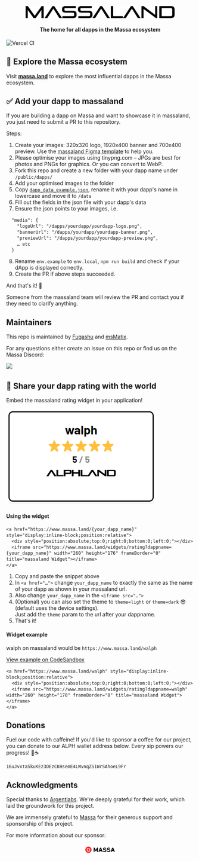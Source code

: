 <div align="center">
    <img src="src/assets/logo-massaland.svg" alt="massaland logo" width=400 />
    <h4>The home for all dapps in the Massa ecosystem</h4>

</div>

![Vercel CI](https://vercelbadge.vercel.app/api/cojodi/massaland-frontend)

## 🧭 Explore the Massa ecosystem

Visit <a href="https://massa.land"><b>massa.land</b></a> to explore the most influential dapps in the Massa
ecosystem.


## ✅ Add your dapp to massaland

If you are building a dapp on Massa and want to showcase it in massaland, you just need to submit a PR to this
repository.

Steps:

1. Create your images: 320x320 logo, 1920x400 banner and 700x400 preview. Use
   the <a href="https://www.figma.com/file/6S69MxzfC99Sn6VxhqVuYL/massaland-Figma-Template?type=design&node-id=0-1&mode=design&t=9k544zGf8bbibA5E-0">
   massaland Figma template</a> to help you.
2. Please optimise your images using tinypng.com – JPGs are best for photos and PNGs for graphics. Or you can convert to
   WebP.
3. Fork this repo and create a new folder with your dapp name under `/public/dapps/`
4. Add your optimised images to the folder
5. Copy [`dapp_data_example.json`](https://github.com/cojodi/massaland-frontend/blob/develop/dapp_data_example.json), rename it
   with your dapp's name in lowercase and move it to `/data`
6. Fill out the fields in the json file with your dapp's data
7. Ensure the json points to your images, i.e.

```
  "media": {
    "logoUrl": "/dapps/yourdapp/yourdapp-logo.png",
    "bannerUrl": "/dapps/yourdapp/yourdapp-banner.png",
    "previewUrl": "/dapps/yourdapp/yourdapp-preview.png",
    … etc
  }
```

8. Rename ```env.example``` to ```env.local```, ```npm run build``` and check if your dApp is displayed correctly.
9. Create the PR if above steps succeeded.

And that's it! 🚀

Someone from the massaland team will review the PR and contact you if they need to clarify anything.

## Maintainers
This repo is maintained by [Fugashu](https://github.com/Fugashu) and [msMatix](https://github.com/msMatix).

For any questions either create an issue on this repo or find us on the Massa Discord:

<a href="https://discord.com/invite/massa">
  <img src="https://img.shields.io/badge/Discord-6666FF?style=for-the-badge&logo=discord&logoColor=white">
</a>

## 📣 Share your dapp rating with the world

Embed the massaland rating widget in your application!

![Widget Example](public/widget_example.png)

#### Using the widget

```
<a href="https://www.massa.land/{your_dapp_name}" style="display:inline-block;position:relative">
  <div style="position:absolute;top:0;right:0;bottom:0;left:0;"></div>
  <iframe src="https://www.massa.land/widgets/rating?dappname={your_dapp_name}" width="260" height="176" frameBorder="0" title="massaland Widget"></iframe>
</a>
```

1. Copy and paste the snippet above
2. In `<a href="…">` change `your_dapp_name` to exactly the same as the name of your dapp as shown in your massaland url.
3. Also change `your_dapp_name` in the `<iframe src="…">`
4. (Optional) you can also set the theme to `theme=light` or `theme=dark` 😎 (default uses the device settings).  
   Just add the `theme` param to the url after your dappname.
5. That's it!

#### Widget example

walph on massaland would be `https://www.massa.land/walph`

[View example on CodeSandbox](https://codesandbox.io/p/sandbox/github/codesandbox-app/static-template/tree/master/?layout=%257B%2522sidebarPanel%2522%253A%2522EXPLORER%2522%252C%2522rootPanelGroup%2522%253A%257B%2522direction%2522%253A%2522horizontal%2522%252C%2522contentType%2522%253A%2522UNKNOWN%2522%252C%2522type%2522%253A%2522PANEL_GROUP%2522%252C%2522id%2522%253A%2522ROOT_LAYOUT%2522%252C%2522panels%2522%253A%255B%257B%2522type%2522%253A%2522PANEL_GROUP%2522%252C%2522contentType%2522%253A%2522UNKNOWN%2522%252C%2522direction%2522%253A%2522vertical%2522%252C%2522id%2522%253A%2522clq7stizt0006356r45i8d0a6%2522%252C%2522sizes%2522%253A%255B70%252C30%255D%252C%2522panels%2522%253A%255B%257B%2522type%2522%253A%2522PANEL_GROUP%2522%252C%2522contentType%2522%253A%2522EDITOR%2522%252C%2522direction%2522%253A%2522horizontal%2522%252C%2522id%2522%253A%2522EDITOR%2522%252C%2522panels%2522%253A%255B%257B%2522type%2522%253A%2522PANEL%2522%252C%2522contentType%2522%253A%2522EDITOR%2522%252C%2522id%2522%253A%2522clq7stizt0002356ri1lvafm2%2522%257D%255D%257D%252C%257B%2522type%2522%253A%2522PANEL_GROUP%2522%252C%2522contentType%2522%253A%2522SHELLS%2522%252C%2522direction%2522%253A%2522horizontal%2522%252C%2522id%2522%253A%2522SHELLS%2522%252C%2522panels%2522%253A%255B%257B%2522type%2522%253A%2522PANEL%2522%252C%2522contentType%2522%253A%2522SHELLS%2522%252C%2522id%2522%253A%2522clq7stizt0003356rkb1fwhde%2522%257D%255D%252C%2522sizes%2522%253A%255B100%255D%257D%255D%257D%252C%257B%2522type%2522%253A%2522PANEL_GROUP%2522%252C%2522contentType%2522%253A%2522DEVTOOLS%2522%252C%2522direction%2522%253A%2522vertical%2522%252C%2522id%2522%253A%2522DEVTOOLS%2522%252C%2522panels%2522%253A%255B%257B%2522type%2522%253A%2522PANEL%2522%252C%2522contentType%2522%253A%2522DEVTOOLS%2522%252C%2522id%2522%253A%2522clq7stizt0005356ref4immgf%2522%257D%255D%252C%2522sizes%2522%253A%255B100%255D%257D%255D%252C%2522sizes%2522%253A%255B50%252C50%255D%257D%252C%2522tabbedPanels%2522%253A%257B%2522clq7stizt0002356ri1lvafm2%2522%253A%257B%2522tabs%2522%253A%255B%257B%2522id%2522%253A%2522clq7stizt0001356r9drk3o3v%2522%252C%2522mode%2522%253A%2522permanent%2522%252C%2522type%2522%253A%2522FILE%2522%252C%2522filepath%2522%253A%2522%252Findex.html%2522%252C%2522state%2522%253A%2522IDLE%2522%252C%2522initialSelections%2522%253A%255B%257B%2522startLineNumber%2522%253A6%252C%2522startColumn%2522%253A60%252C%2522endLineNumber%2522%253A6%252C%2522endColumn%2522%253A60%257D%255D%257D%255D%252C%2522id%2522%253A%2522clq7stizt0002356ri1lvafm2%2522%252C%2522activeTabId%2522%253A%2522clq7stizt0001356r9drk3o3v%2522%257D%252C%2522clq7stizt0005356ref4immgf%2522%253A%257B%2522tabs%2522%253A%255B%257B%2522id%2522%253A%2522clq7stizt0004356rd4h3r8x9%2522%252C%2522mode%2522%253A%2522permanent%2522%252C%2522type%2522%253A%2522UNASSIGNED_PORT%2522%252C%2522port%2522%253A0%252C%2522path%2522%253A%2522%252F%2522%257D%255D%252C%2522id%2522%253A%2522clq7stizt0005356ref4immgf%2522%252C%2522activeTabId%2522%253A%2522clq7stizt0004356rd4h3r8x9%2522%257D%252C%2522clq7stizt0003356rkb1fwhde%2522%253A%257B%2522tabs%2522%253A%255B%255D%252C%2522id%2522%253A%2522clq7stizt0003356rkb1fwhde%2522%257D%257D%252C%2522showDevtools%2522%253Atrue%252C%2522showShells%2522%253Atrue%252C%2522showSidebar%2522%253Atrue%252C%2522sidebarPanelSize%2522%253A15%257D)

```
<a href="https://www.massa.land/walph" style="display:inline-block;position:relative">
  <div style="position:absolute;top:0;right:0;bottom:0;left:0;"></div>
  <iframe src="https://www.massa.land/widgets/rating?dappname=walph" width="260" height="170" frameBorder="0" title="massaland Widget"></iframe>
</a>
```

## Donations

Fuel our code with caffeine! If you'd like to sponsor a coffee for our project, you can donate to our ALPH wallet address below. Every sip powers our progress! 🚀☕
```
16uJvxtaSkuKEz3DEzCKHsemE4LWvnqZS1WrSAhoeL9Fr
```
## Acknowledgments

Special thanks to [Argentlabs](https://github.com/argentlabs/dappland). We're deeply grateful for their work, which laid the groundwork for this project.

We are immensely grateful to [Massa](https://massa.net/)  for their generous support and sponsorship of this project.

For more information about our sponsor:
<div align="center">
<a href="https://massa.net/">
<img src="src/assets/massa-logos/massa-logo.png" alt="Massa Labs" title="Massa Labs" style="width: 100px;">
</a>

</div>

